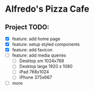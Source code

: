 # Alfredo's Pizza Cafe

## Project TODO:

* [x] feature: add home page
* [x] feature: setup styled components
* [x] feature: add favicon
* [ ] feature: add media queries
  * [ ] Desktop sm 1024x768
  * [ ] Desktop large 1920 x 1080
  * [ ] iPad 768x1024
  * [ ] iPhone 375x667
* [ ] more
